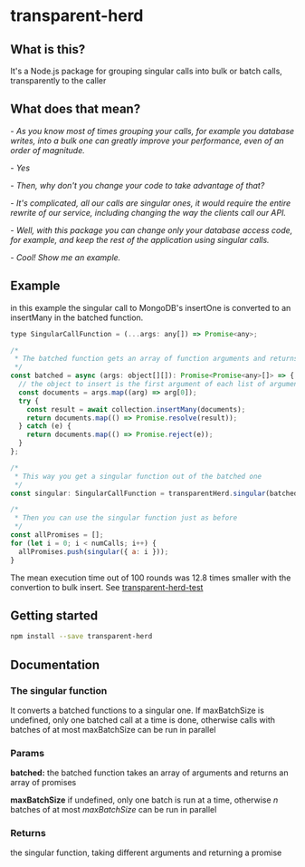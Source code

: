 # transparent-herd

## What is this?

It's a Node.js package for grouping singular calls into bulk or batch calls, transparently to the caller

## What does that mean?

\- _As you know most of times grouping your calls, for example you database writes, into a bulk one can greatly improve your performance, even of an order of magnitude._

\- _Yes_

\- _Then, why don't you change your code to take advantage of that?_

\- _It's complicated, all our calls are singular ones, it would require the entire rewrite of our service, including changing the way the clients call our API._

\- _Well, with this package you can change only your database access code, for example, and keep the rest of the application using singular calls._

\- _Cool! Show me an example._

## Example

in this example the singular call to MongoDB's insertOne
is converted to an insertMany in the batched function.

```javascript
type SingularCallFunction = (...args: any[]) => Promise<any>;

/*
 * The batched function gets an array of function arguments and returns an array of promises
 */
const batched = async (args: object[][]): Promise<Promise<any>[]> => {
  // the object to insert is the first argument of each list of arguments
  const documents = args.map((arg) => arg[0]);
  try {
    const result = await collection.insertMany(documents);
    return documents.map(() => Promise.resolve(result));
  } catch (e) {
    return documents.map(() => Promise.reject(e));
  }
};

/*
 * This way you get a singular function out of the batched one
 */
const singular: SingularCallFunction = transparentHerd.singular(batched, { maxBatchSize });

/*
 * Then you can use the singular function just as before
 */
const allPromises = [];
for (let i = 0; i < numCalls; i++) {
  allPromises.push(singular({ a: i }));
}
```

The mean execution time out of 100 rounds was 12.8 times smaller with the convertion to bulk insert. See [transparent-herd-test](https://github.com/emasab/transparent-herd-test)

## Getting started

```bash
npm install --save transparent-herd
```

## Documentation

### The singular function

It converts a batched functions to a singular one. If maxBatchSize is undefined,
only one batched call at a time is done, otherwise calls with batches of at most maxBatchSize can be run in parallel

### Params

**batched:** the batched function takes an array of arguments and returns an array of promises

**maxBatchSize** if undefined, only one batch is run at a time, otherwise _n_ batches of at most _maxBatchSize_ can be run in parallel

### Returns

the singular function, taking different arguments and returning a promise
